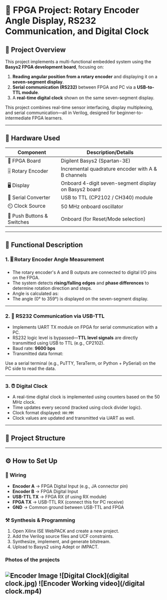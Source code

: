 # 🔁 FPGA Project: Rotary Encoder Angle Display, RS232 Communication, and Digital Clock

## 📘 Project Overview

This project implements a multi-functional embedded system using the **Basys2 FPGA development board**, focusing on:

1. **Reading angular position from a rotary encoder** and displaying it on a **seven-segment display**.
2. **Serial communication (RS232)** between FPGA and PC via a **USB-to-TTL module**.
3. A **real-time digital clock** shown on the same seven-segment display.

This project combines real-time sensor interfacing, display multiplexing, and serial communication—all in Verilog, designed for beginner-to-intermediate FPGA learners.

---

## 🧰 Hardware Used

| Component                  | Description/Details                                   |
|---------------------------|--------------------------------------------------------|
| 🧠 FPGA Board             | Digilent Basys2 (Spartan-3E)                          |
| 🎚️ Rotary Encoder         | Incremental quadrature encoder with A & B channels    |
| 🖥️ Display                | Onboard 4-digit seven-segment display on Basys2 board |
| 🔌 Serial Converter       | USB to TTL (CP2102 / CH340) module                    |
| ⏲️ Clock Source           | 50 MHz onboard oscillator                             |
| 🔘 Push Buttons & Switches | Onboard (for Reset/Mode selection)                   |

---

## 🧠 Functional Description

### 1. 🎚️ Rotary Encoder Angle Measurement
- The rotary encoder's A and B outputs are connected to digital I/O pins on the FPGA.
- The system detects **rising/falling edges** and **phase differences** to determine rotation direction and steps.
- Angle is calculated as:
- The angle (0° to 359°) is displayed on the seven-segment display.

---

### 2. 🔄 RS232 Communication via USB-TTL
- Implements UART TX module on FPGA for serial communication with a PC.
- RS232 logic level is bypassed—**TTL level signals** are directly transmitted using USB to TTL (e.g., CP2102).
- Baud rate: **9600 bps**
- Transmitted data format:

Use a serial terminal (e.g., PuTTY, TeraTerm, or Python + PySerial) on the PC side to read the data.

---

### 3. ⏰ Digital Clock
- A real-time digital clock is implemented using counters based on the 50 MHz clock.
- Time updates every second (tracked using clock divider logic).
- Clock format displayed: `HH:MM`
- Clock values are updated and transmitted via UART as well.

---

## 📂 Project Structure


---

## ⚙️ How to Set Up

### 🔌 Wiring
- **Encoder A** → FPGA Digital Input (e.g., JA connector pin)
- **Encoder B** → FPGA Digital Input
- **USB-TTL TX** → FPGA RX (if using RX module)
- **FPGA TX** → USB-TTL RX (connect this for PC receive)
- **GND** → Common ground between USB-TTL and FPGA

### ⚒️ Synthesis & Programming
1. Open Xilinx ISE WebPACK and create a new project.
2. Add the Verilog source files and UCF constraints.
3. Synthesize, implement, and generate bitstream.
4. Upload to Basys2 using Adept or iMPACT.

### Photos of the projects 
![Encoder Image](/topview.jpg)
![Digital Clock](digital clock.jpg)
![Encoder Working video](/digital clock.mp4)
---



